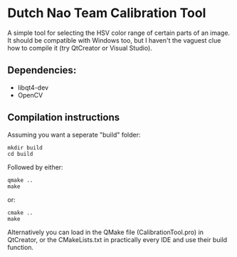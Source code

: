 # Dutch Nao Team Calibration Tool
A simple tool for selecting the HSV color range of certain parts of an image.
It should be compatible with Windows too, but I haven't the vaguest clue how to
compile it (try QtCreator or Visual Studio).

## Dependencies:

* libqt4-dev
* OpenCV

## Compilation instructions
Assuming you want a seperate "build" folder:

    mkdir build
    cd build

Followed by either:

    qmake ..
    make

or:

    cmake ..
    make

Alternatively you can load in the QMake file (CalibrationTool.pro) in QtCreator,
or the CMakeLists.txt in practically every IDE and use their build function.
